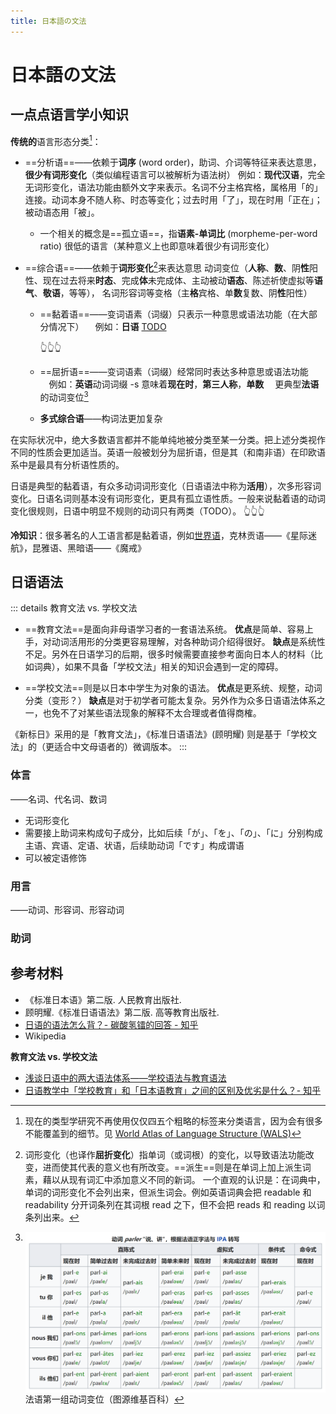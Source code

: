```yaml
---
title: 日本語の文法
---
```


# <span class="jp">日本語の文法</span>

<link href="/notes/jp.css" rel="stylesheet">

## 一点点语言学小知识

**传统的**语言形态分类[^morphological-typology]：

- ==分析语==——依赖于**词序** (word order)，助词、介词等特征来表达意思，**很少有词形变化**（类似编程语言可以被解析为语法树）
  例如：**现代汉语**，完全无词形变化，语法功能由额外文字来表示。名词不分主格宾格，属格用「的」连接。动词本身不随人称、时态等变化；过去时用「了」，现在时用「正在」；被动语态用「被」。

  - 一个相关的概念是==孤立语==，指**语素-单词比** (morpheme-per-word ratio) 很低的语言（某种意义上也即意味着很少有词形变化）

- ==综合语==——依赖于**词形变化**[^compared-to-derivation]来表达意思
  动词变位（**人称**、**数**、阴**性**阳性、现在过去将来**时态**、完成**体**未完成体、主动被动**语态**、陈述祈使虚拟等**语气**、**敬语**，等等），
  名词形容词等变格（主**格**宾格、单**数**复数、阴**性**阳性）

  - ==黏着语==——变词语素（词缀）只表示一种意思或语法功能（在大部分情况下）
    　例如：**日语** [TODO](https://zh.wikipedia.org/zh-cn/%E9%BB%8F%E7%9D%80%E8%AF%AD#%E6%97%A5%E8%AA%9E)
    <!-- <span class="jp">　晴れ<span style="color: #34B75A">ではありません　　　</span></span>（否定式）
    <span class="jp">　晴れ<span style="color: #F4C118">でした　　　　　　　</span></span>（过去式）
    <span class="jp">　晴れ<span style="color: #34B75A">ではありません</span><span style="color: #F4C118">でした</span></span>（过去否定式） -->
    👆👆👆
    
  - ==屈折语==——变词语素（词缀）经常同时表达多种意思或语法功能
    　例如：**英语**动词词缀 -s 意味着**现在时**，**第三人称**，**单数**
    　更典型**法语**的动词变位[^french]

  - **多式综合语**——构词法更加复杂

在实际状况中，绝大多数语言都并不能单纯地被分类至某一分类。把上述分类视作不同的性质会更加适当。英语一般被划分为屈折语，但是其（和南非语）在印欧语系中是最具有分析语性质的。

日语是典型的黏着语，有众多动词词形变化（日语语法中称为**活用**），次多形容词变化。日语名词则基本没有词形变化，更具有孤立语性质。一般来说黏着语的动词变化很规则，日语中明显不规则的动词只有两类（TODO）。
👆👆👆

**冷知识**：很多著名的人工语言都是黏着语，例如[世界语](https://zh.wikipedia.org/wiki/%E4%B8%96%E7%95%8C%E8%AF%AD)，克林贡语——《星际迷航》，昆雅语、黑暗语——《魔戒》

## 日语语法

::: details 教育文法 vs. 学校文法
- ==教育文法==是面向非母语学习者的一套语法系统。
  **优点**是简单、容易上手，对动词活用形的分类更容易理解，对各种助词介绍得很好。
  **缺点**是系统性不足。另外在日语学习的后期，很多时候需要直接参考面向日本人的材料（比如词典），如果不具备「学校文法」相关的知识会遇到一定的障碍。

- ==学校文法==则是以日本中学生为对象的语法。
  **优点**是更系统、规整，动词分类（变形？）
  **缺点**是对于初学者可能太复杂。另外作为众多日语语法体系之一，也免不了对某些语法现象的解释不太合理或者值得商榷。

《新标日》采用的是「教育文法」，《标准日语语法》(顾明耀) 则是基于「学校文法」的（更适合中文母语者的）微调版本。
:::

### 体言

——名词、代名词、数词

- 无词形变化
- 需要接上助词来构成句子成分，比如后续<span class="jp">「が」</span>、<span class="jp">「を」</span>、<span class="jp">「の」</span>、<span class="jp">「に」</span>分别构成主语、宾语、定语、状语，后续助动词<span class="jp">「です」</span>构成谓语
- 可以被定语修饰

<!-- 可以后续助词构成连体修饰语 -->

### 用言

——动词、形容词、形容动词

### 助词

## 参考材料

- 《标准日本语》第二版. 人民教育出版社.
- 顾明耀.《标准日语语法》第二版. 高等教育出版社.
- [日语的语法怎么背？- 碳酸氢镭的回答 - 知乎](https://www.zhihu.com/question/352141891/answer/1370307293)
- Wikipedia

**教育文法 vs. 学校文法**

- [浅谈日语中的两大语法体系——学校语法与教育语法](https://www.bilibili.com/read/cv3292464/)
- [日语教学中「学校教育」和「日本语教育」之间的区别及优劣是什么？- 知乎](https://www.zhihu.com/question/20448242)

[^morphological-typology]: 现在的类型学研究不再使用仅仅四五个粗略的标签来分类语言，因为会有很多不能覆盖到的细节。见 [World Atlas of Language Structure (WALS)](https://en.wikipedia.org/wiki/Morphological_typology#WALS)

[^compared-to-derivation]: 词形变化（也译作**屈折变化**）指单词（或词根）的变化，以导致语法功能改变，进而使其代表的意义也有所改变。==派生==则是在单词上加上派生词素，藉以从现有词汇中添加意义不同的新词。
  一个直观的认识是：在词典中，单词的词形变化不会列出来，但派生词会。例如英语词典会把 readable 和 readability 分开词条列在其词根 read 之下，但不会把 reads 和 reading 以词条列出来。

[^french]: <img src="./imgs/french-verb-inflection.png" alt="" style="vertical-align: top"><br>法语第一组动词变位（图源维基百科）
